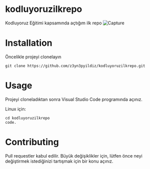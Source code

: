 
# kodluyoruzilkrepo
Kodluyoruz Eğitimi kapsamında açtığım ilk repo
![Capture](https://user-images.githubusercontent.com/13391837/130314035-5ff3cd56-f25e-4ecc-90dc-1cb819108a04.PNG)

 <h1> Installation </h1>
Öncelikle projeyi clonelayın <br>

    git clone https://github.com/z3yn3pyildiz/kodluyoruzilkrepo.git


<h1> Usage </h1>

Projeyi cloneladıktan sonra Visual Studio Code programında açınız.  <br>

Linux için:  <br>

    cd kodluyoruzilkrepo 
    code.

<h1> Contributing </h1>
Pull requestler kabul edilir. Büyük değişiklikler için, lütfen önce neyi değiştirmek istediğinizi tartışmak için bir konu açınız.

